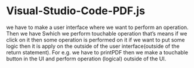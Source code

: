 # Visual-Studio-Code-PDF.js
we have to make a user interface where we want to perform an operation. Then we have Swhich we perform touchable operation that’s means if we click on it then some operation is performed on it if we want to put some logic then it is apply on the outside of the user interface(outside of the return statement). For e.g. we have to printPDF then we make a touchable button in the UI and perform operation (logical) outside of the UI.
